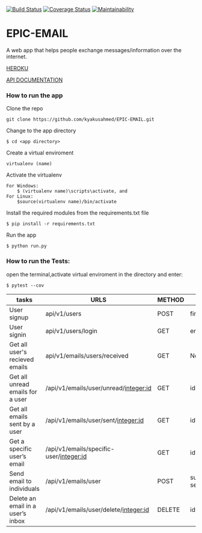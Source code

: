 [![Build Status](https://travis-ci.org/kyakusahmed/EPIC-EMAIL.svg?branch=challenge-2%2Fapi)](https://travis-ci.org/kyakusahmed/EPIC-EMAIL)
[![Coverage Status](https://coveralls.io/repos/github/kyakusahmed/EPIC-EMAIL/badge.svg?branch=challenge-2%2Fapi)](https://coveralls.io/github/kyakusahmed/EPIC-EMAIL?branch=challenge-2%2Fapi)
[![Maintainability](https://api.codeclimate.com/v1/badges/1b5054bcf77673c0fb3f/maintainability)](https://codeclimate.com/github/kyakusahmed/EPIC-EMAIL/maintainability)


# EPIC-EMAIL
 A web app that helps people exchange messages/information over the internet.
 
 [HEROKU](https://epemail.herokuapp.com/)
 
 [API DOCUMENTATION](https://epemail.herokuapp.com/apidocs/#/)

### How to run the app


Clone the repo
```
git clone https://github.com/kyakusahmed/EPIC-EMAIL.git
```
Change to the app directory
```
$ cd <app directory>
```
Create a virtual enviroment
```
virtualenv (name)
```
Activate the virtualenv
```
For Windows:
	$ (virtualenv name)\scripts\activate, and  	
For Linux: 
 	$source(virtualenv name)/bin/activate
```
Install the required modules from the requirements.txt file 
```
$ pip install -r requirements.txt
```
Run the app
```
$ python run.py
```


### How to run the Tests:

 open the terminal,activate virtual enviroment in the <Root> directory  and enter:
 ```
 $ pytest --cov
```


| tasks               |    URLS                |  METHOD  |         PARAMS                                | 
| ------------------- | -----------------------|----------|-----------------------------------------------|
|User signup|api/v1/users|POST| firstname,lastname,email,password|
|User signin|api/v1/users/login|GET| email,password|
|Get all user's recieved emails|api/v1/emails/users/received|GET| None|
|Get all unread emails for a user|/api/v1/emails/user/unread/<integer:id>|GET| id|
|Get all emails sent by a user|/api/v1/emails/user/sent/<integer:id>|GET| id|
|Get a specific user’s email|/api/v1/emails/specific-user/<integer:id>|GET| id|
|Send email to individuals|/api/v1/emails/user|POST| subject, message, status, sender_id, receiver_id, |
|Delete an email in a user’s inbox|/api/v1/emails/user/delete/<integer:id>|DELETE| id|

